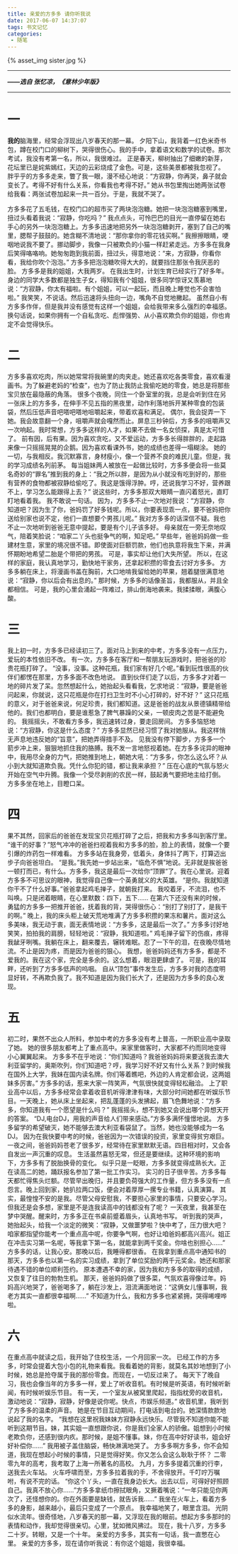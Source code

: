 ```yaml
---
title: 亲爱的方多多 请你听我说
date: 2017-06-07 14:37:07
tags: 书文记忆
categories:
 - 随笔
---
```


{% asset_img sister.jpg %}

---
***——选自 张忆凉，《意林少年版》***

<!-- more -->

---
# 一
**我的**脑海里，经常会浮现出八岁春天的那一幕。
夕阳下山，我背着一红色米奇书包，蹲在校门口的柳树下，哭得很伤心。我的手中，拿着语文和数学的试卷。那次考试，我没有考第一名，所以，我很难过。
正是春天，柳树抽出了细嫩的新芽，花坛里已是姹紫嫣红，天边的云彩烧成了金色。可是，这些美景都被我忽视了。
胖乎乎的方多多走来，瞥了我一眼，漫不经心地说：“方寂静，你再哭，鼻子就会变长了。考得不好有什么关系，你看我也考得不好。”
她从书包里掏出她两张试卷给我看：两张试卷加起来一共一百分。于是，我就不哭了。


方多多花了五毛钱，在校门口的超市买了两块泡泡糖。她把一块泡泡糖塞到嘴里，扭过头看着我说：“寂静，你吃吗？”
我点点头，可怜巴巴的目光一直停留在她右手心的另外一块泡泡糖上。方多多迅速地把另外一块泡泡糖剥开，塞到了自己的嘴里，腮帮子鼓鼓的。她含糊不清地说：“那你拿你的零花钱买啊。”
我擦擦眼睛，哽咽地说我不要了。挪动脚步，我像一只被欺负的小猫一样赶紧走远。方多多在我身后笑得咯咯响。她匆匆跑到我前面，扭过头，得意地说：“来，方寂静，你看你看，我给你吹个泡泡。”
方多多把泡泡糖吹得大大的，就要挡住那张令我厌恶的脸。
方多多是我的姐姐，大我两岁。
在我出生时，计划生育已经实行了好多年。身边的同学大多数都是独生子女，得知我有个姐姐，很多同学惊讶又羡慕地说：“方寂静，你太有福啦。有个姐姐，可以一起玩，而且晚上睡觉也不会害怕啦。”
我笑笑，不说话。然后迅速将头扭向一边，嘴角不自觉地撇起。
虽然自小有方多多作伴，但是我并没有感觉有这样一个姐姐，会给我带来多么强烈的幸福感。换句话说，如果你拥有一个自私贪吃、彪悍强势、从小喜欢欺负你的姐姐，你也肯定不会觉得快乐。

# 二
方多多喜欢吃肉，所以她常常将我碗里的肉夹走。她还喜欢吃各类零食，喜欢看漫画书。为了躲避老妈的“检查”，也为了防止我防止我偷吃她的零食，她总是将那些宝贝放在最隐蔽的角落。
很多个夜晚，同住一个卧室里的我，总是会听到住在另一张床上的方多多，在伸手不见五指的黑夜里，动作利落地拆开某种零食的包装袋，然后压低声音吧嗒吧嗒地咀嚼起来，带着欢喜和满足。
偶尔，我会捉弄一下她。我会故意翻一个身，咀嚼声就会嘎然而止。屏息三秒钟后，方多多的咀嚼声又一次响起。我时常想，方多多这样的人才，如果不去做一名女侦探，真是太可惜了。
前有因，后有果。因为喜欢贪吃，又不爱运动，方多多长得胖胖的，走起路来像一只摇摇晃晃的企鹅。因为喜欢看课外书，她的成绩也差得一塌糊涂。
她的一切，与我相反。我沉默寡言，身材瘦小，像一个营养不良的难民儿童。但是，我的学习成绩名列前茅。
每当姐妹两人被放在一起做比较时，方多多便会将一些莫名奇妙的“罪名”推到我的身上：“我之所以胖，是因为从小就没有吃到好的，那些有营养的食物都被寂静给偷吃了。我这是饿得浮肿。哼，还说我学习不好，营养跟不上，学习怎么能跟得上去？”
说这些时，方多多那双大眼睛一直闪着怒光，直盯盯地看着我。
我不敢说一句话。
因为，方多多不止一次地对我说：“方寂静，你知道吧？因为生了你，爸妈罚了好多钱呢。所以，你要表现乖一点，要不爸妈把你送给别家也说不定，他们一直想要个男孩儿呢。”
我对方多多的话深信不疑。我也不止一次地听到爸爸无意中提起，要是有个儿子该多好。
母亲就在一旁无奈地叹气，陪着笑脸说：“咱家二丫头也挺争气的啊，知足吧。”
早些年，爸爸妈妈做一些建材生意，家里的境况很不错。即使面对巨额罚款，他们也执意将我生下来，并满怀期盼地希望二胎是个带把的男孩。
可是，事实却让他们大失所望。
所以，在这样的家庭，我认真地学习，勤快地干家务，还拿起积攒的零食去讨好方多多。
方多多躺在床上，将漫画书盖在胸前，大口地啃我留给她的苹果，翘着腿很满意地说：“寂静，你以后会有出息的。”
那时候，方多多的话像圣旨，我都服从，并且全都相信。
可是，我的心里会涌起一阵难过，排山倒海地袭来。我揉揉眼，满腹心酸。

# 三
我上初一时，方多多已经读初三了。面对马上到来的中考，方多多没有一点压力，爱玩的本性依旧不改。
有一次，方多多在客厅和一帮朋友玩游戏时，把爸爸的珍贵花瓶打碎了。
“没事，没事。这种花瓶，我们家有好几个呢。”看到玩性很高的伙伴们都愣在那里，方多多面不改色地说。
直到伙伴们走了以后，方多多才对着一地的碎片发了呆。忽然想起什么，她抬起头看看我，乞求地说：“寂静，要是爸爸问起来，你就说，这只花瓶是你在打扫卫生时不小心打碎的，好不好？”
这只花瓶的意义，对于爸爸来说，何足珍贵，我们都知道。这是爸爸的战友从景德镇精带给他的。我们也都明白，要是谁惹急了脾气暴躁的父亲，一顿皮肉之苦是不能避免的。
我摇摇头，不敢看方多多，我迅速转过身，要走回房间。
方多多恼怒地说：“方寂静，你这是什么态度？”
方多多显然已经习惯了我对她服从。我这样悄无声息地违反她的“旨意”，把她弄得措手不及。
见我没有停下脚步，方多多一个箭步冲上来，狠狠地抓住我的胳膊。我不发一言地怒视着她。在方多多诧异的眼神中，我用尽全身的力气，把她推到地上，朝她大吼：“方多多，你怎么这么坏？从小到大就知道欺负我。凭什么你犯的错，都让我来承担？”
压在心底的气氛与怒火开始在空气中升腾。我像一个受尽剥削的农民一样，鼓起勇气要把地主给打倒。
方多多坐在地上，目瞪口呆。

# 四
果不其然，回家后的爸爸在发现宝贝花瓶打碎了之后，把我和方多多叫到客厅里。
“谁干的好事？”怒气冲冲的爸爸扫视着我和方多多的脸，脸上的表情，就像一个要引爆的炸药包一样难看。
方多多站在我身旁，低着头，身体抖了两下，打算迈出步子向爸爸坦白。
“是我。”我先她一步站出来，“临危不惧”地说。无非就是挨爸爸一顿打而已，有什么。方多多，我这是最后一次给你“顶罪”了。我在心里说。迎着方多多不可思议的眼神，我觉得自己像一个英勇就义的大英雄。
“是你。我就知道你干不了什么好事。”爸爸拿起鸡毛掸子，就朝我打来。
我咬着牙，不流泪，也不叫唤。只是闭着眼睛，在心里默数：四下，五下……
在第六下还没有来的时候，勇猛的方多多一把推开爸爸，抚着我的背，哭得很伤心：“别打了别打了，是我干的啊。”
晚上，我的床头柜上破天荒地堆满了方多多积攒的果冻和薯片。面对这么多美味，我无动于衷，面无表情地说：“方多多，这是最后一次了。”
方多多讨好地笑笑，拍拍我的肩膀，轻轻地说：“寂静，我知道啦。”
鸡毛掸子留下的伤痕，疼得我龇牙咧嘴。我躺在床上，翻来覆去，辗转难眠。忍了一下午的泪，在夜晚尽情地流。不止是因为疼，而是因为爸爸的狠心。
我想，爸爸妈妈还有方多多，都是不爱我的。我在这个家，完全是多余的。这么想着，眼泪更肆虐了。
可是，我的耳畔，还听到了方多多低声的呜咽。
自从“顶包”事件发生后，方多多对我的态度明显好转，不再欺负我了。我不知道是因为我们长大了，还是因为方多多的良心发现。

# 五
初二时，果然不出众人所料，参加中考的方多多没有考上普高，一所职业高中录取了她。
她的很多朋友都考上了重点高中。来家里做客时，大家都不约而同地变得小心翼翼起来。
方多多不在乎地说：“你们知道吗？我爸爸妈妈将来要送我去澳大利亚留学的，奥斯吹列，你们知道吧？哼，我学习好不好又有什么关系？到时候我在国外上大学，我妹在国内读名牌。你们等着瞧吧，外边的人肯定都会说，这两姐妹多厉害。”
方多多的话，惹来大家一阵笑声，气氛很快就变得轻松融洽。
上了职业高中以后，方多多经常会拿着收音机听得津津有味，大部分时间她都在听娱乐节目。一天晚上，她从床上坐起来，把乱蓬蓬的头发拂起，眉飞色舞地说：“方多多，你知道我有一个愿望是什么吗？”
我摇摇头，想不到她又会说出哪个异想天开的答案。
“DJ,电台DJ，用我的声音给人们带来感动。”方多多满怀憧憬地说。
方多多留学的希望破灭，她不能够去澳大利亚看袋鼠了。当然，她也没能够成为一名DJ。
因为在我快要中考的时候，爸爸因为一次错误的投资，家里变得贫穷艰巨。一夜之间，爸爸妈妈苍老了很多岁，经常待在家里默默无语。四目相对时，又会各自发出一声沉重的叹息。
生活虽然喜怒无常，但还是要继续。这种环境的影响下，方多多有了脱胎换骨的变化。
似乎只是一眨眼，方多多就变得成熟长大。正在读高二的她，踊跃报名参加了第一批工作实习。
实习的日子很辛苦。方多多每天都忙得焦头烂额。尽管早出晚归，并且要负荷强大的工作量，但方多多没有一点怨言。晚上回到家，她扒拉两口饭，便会对着厚厚一摞专业书籍，认真演算。
其实，最惶惶不安的是我。尽管父母安慰我，不要担心家里的事情，只要安心学习。但我还是会多想，家里是不是连我读高中的钱都没有了呢？
一天夜里，我甚至在梦中哭醒。醒来时，方多多正在书桌前蹙着眉头，认真地书写。
听到我的哭声，她抬起头，给我一个淡定的微笑：“寂静，又做噩梦啦？快中考了，压力很大吧？咱家都指望你能考一个重点高中呢，你要争气啊，也好让咱爸妈都高兴高兴。姐正在冲击实习第一名呢，等我拿下第一名，就能拿到两千奖金。你啥也别担心……”
方多多的话，让我心安。那晚以后，我睡得都很香。
在我拿到重点高中通知书的那天，方多多也以第一名的实习成绩，拿到了单位奖励的两千元奖金。她还和那家待遇不错的单位顺利签约。
原本遭遇不幸的家，因为我和方多多的取得的成绩，又恢复了往日的勃勃生机。
那天，爸爸妈妈做了很多菜，气氛欢喜得像过年。妈妈高兴地哭了，爸爸喝多了，躺在沙发上，泪流满面地说：“这俩女儿懂事啊，我老方其实一直都很幸福啊……”
不知道为什么，我和方多多也紧紧拥，哭得唏哩哗啦。

# 六
在重点高中就读之后，我开始了住校生活，一个月回家一次。
已经工作的方多多，时常会提着大包小包的礼物来看我。我看着她的背影，就莫名其妙地想到了小时候，她总是抢夺属于我的那份零食。而现在，一切反过来了。
每天下了晚自习，我也会像当年的方多多一样，爱上了听收音机。有时候是听英语，有时候听新闻，有时候听娱乐节目。
有一天，一个室友从被窝里爬起，指指枕旁的收音机，激动地说：“寂静，寂静，好像是说你呢。快点，市娱乐频道。”
收音机里，我听到了方多多的温柔的声音。
她是在节目互动期间，打电话到电台的。她深情款款地说起了我的名字。
“我想在这里祝我妹妹方寂静永远快乐。尽管我不知道你能不能听到这期节目。妹，其实姐一直想跟你说，你是我们全家人的骄傲。姐想到小时候老欺负你，还感到很内疚。那时候，是姐不懂事。妹，你在高中好好读书，姐会好好补偿你……”
我用被子盖住脑袋，畅快淋漓地哭了。
方多多啊方多多，你不会知道，我现在想起小时候的事情，只是觉得好笑。你又怎么会这么耿耿于怀？
二零零九年的高考，我考取了上海一所著名的高校。
九月，方多多提着沉重的行李，送我去火车站。
火车呼啸而至，方多多拉着我的手，不舍得放开。千叮咛万嘱咐，有说不完的话。
“你这个丫头，一直在我身边长大。出去以后，可得好好照顾自己。我真不放心你……”方多多拿纸巾擦拭眼角，又撅着嘴说：“一年只能见你两次了，还怪想你的。你在外面要是缺钱，就告诉我……”
我坐在火车上，看着方多多的身影，越来越小，最后只变成了一个原点。
我幸福地笑了，眼里含泪。
光阴似水流年。很奇怪地，八岁春天的那一幕，又浮现在我的眼前。想起方多多那时的表情和动作，我却觉得很亲切。心里，犹如微风拂过。
现在，我十八岁，方多多二十岁。转眼，又是一个十年。
亲爱的方多多，其实有一句话，我一直憋在心里。
亲爱的方多多，现在请你听我说：有你这个姐姐，我很幸福。

